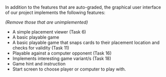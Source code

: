 In addition to the features that are auto-graded, the graphical user interface
of our project implements the following features:

*(Remove those that are unimplemented)*

 - A simple placement viewer (Task 6)
 - A basic playable game 
 - A basic playable game that snaps cards to their placement location and checks for validity (Task 11)
 - Playable against a computer opponent (Task 16)
 - Implements interesting game variant/s (Task 18)
 - Game hint and instruction
 - Start screen to choose player or computer to play with.
 
